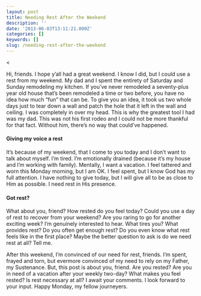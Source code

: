 ```yaml
---
layout: post
title: Needing Rest After the Weekend
description: ''
date: '2013-06-03T13:11:21.000Z'
categories: []
keywords: []
slug: /needing-rest-after-the-weekend
---
```


<

Hi, friends. I hope y’all had a great weekend. I know I did, but I could use a rest from my weekend. My dad and I spent the entirety of Saturday and Sunday remodeling my kitchen. If you’ve never remodeled a seventy-plus year old house that’s been remodeled a time or two before, you have no idea how much “fun” that can be. To give you an idea, it took us two whole days just to tear down a wall and patch the hole that it left in the wall and ceiling. I was completely in over my head. This is why the greatest tool I had was my dad. This was not his first rodeo and I could not be more thankful for that fact. Without him, there’s no way that could’ve happened.

#### Giving my voice a rest

It’s because of my weekend, that I come to you today and I don’t want to talk about myself. I’m tired. I’m emotionally drained (because it’s my house and I’m working with family). Mentally, I want a vacation. I feel tattered and worn this Monday morning, but I am OK. I feel spent, but I know God has my full attention. I have nothing to give today, but I will give all to be as close to Him as possible. I need rest in His presence.

#### Got rest?

What about you, friend? How rested do you feel today? Could you use a day of rest to recover from your weekend? Are you raring to go for another exciting week? I’m genuinely interested to hear. What tires you? What provides rest? Do you often get enough rest? Do you even know what rest feels like in the first place? Maybe the better question to ask is do we need rest at all? Tell me.

After this weekend, I’m convinced of our need for rest, friends. I’m spent, frayed and torn, but evermore convinced of my need to rely on my Father, my Sustenance. But, this post is about you, friend. Are you rested? Are you in need of a vacation after your weekly two-day? What makes you feel rested? Is rest necessary at all? I await your comments. I look forward to your input. Happy Monday, my fellow journeyers.